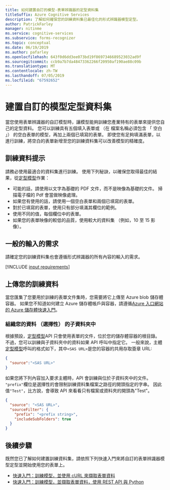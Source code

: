```yaml
---
title: 如何建置自訂的模型-表單辨識器的定型資料集
titleSuffix: Azure Cognitive Services
description: 了解如何確保您的訓練資料集已最佳化的形式辨識器模型定型。
author: PatrickFarley
manager: nitinme
ms.service: cognitive-services
ms.subservice: forms-recognizer
ms.topic: conceptual
ms.date: 06/19/2019
ms.author: pafarley
ms.openlocfilehash: 643f0d6dd3ee073bd19f8697346689523032ad9f
ms.sourcegitcommit: ccb9a7b7da48473362266f20950af190ae88c09b
ms.translationtype: MT
ms.contentlocale: zh-TW
ms.lasthandoff: 07/05/2019
ms.locfileid: "67592652"
---
```

# <a name="build-a-training-data-set-for-a-custom-model"></a>建置自訂的模型定型資料集

當您使用表單辨識器的自訂模型時，讓模型能夠訓練您產業特有的表單來提供您自己的定型資料。 您可以訓練具有五個填入表單或 （在 檔案名稱必須包含 「 空白 」） 的空白表單的模型，再加上兩個已填寫的表單。 即使您有足夠填滿表單，以進行訓練，將空白的表單新增至您的訓練資料集可以改善模型的精確度。

## <a name="training-data-tips"></a>訓練資料提示

請務必使用最適合的資料集進行訓練。 使用下列秘訣，以確保您取得最佳的結果，從[定型模型](https://westus2.dev.cognitive.microsoft.com/docs/services/form-recognizer-api/operations/TrainCustomModel)作業：

* 可能的話，請使用以文字為基礎的 PDF 文件，而不是映像為基礎的文件。 掃描電子檔的 Pdf 會當做映像處理。
* 如果您有使用的話，請使用一個空白表單和兩個已填寫的表單。
* 對於已填寫的表單，使用只有部分填滿其欄位的範例。
* 使用不同的值，每個欄位中的表單。
* 如果您的表單映像的較低的品質，使用較大的資料集 （例如，10 至 15 影像）。

## <a name="general-input-requirements"></a>一般的輸入的需求

請確定您的訓練資料集也會遵循形式辨識器的所有內容的輸入的需求。 

[!INCLUDE [input requirements](./includes/input-requirements.md)]

## <a name="upload-your-training-data"></a>上傳您的訓練資料

當您匯集了您要用於訓練的表單文件集時，您需要將它上傳至 Azure blob 儲存體容器。 如果您不知道如何建立 Azure 儲存體帳戶與容器，請遵循[Azure 入口網站的 Azure 儲存體快速入門](https://docs.microsoft.com/azure/storage/blobs/storage-quickstart-blobs-portal)。

### <a name="organize-your-data-in-subfolders-optional"></a>組織您的資料 （選擇性） 的子資料夾中

根據預設，[定型模型](https://westus2.dev.cognitive.microsoft.com/docs/services/form-recognizer-api/operations/TrainCustomModel)API 只會使用表單的文件，位於您的儲存體容器的根目錄。 不過，您可以訓練與子資料夾中的資料如果 API 呼叫中指定它。 一般來說，主體[定型模型](https://westus2.dev.cognitive.microsoft.com/docs/services/form-recognizer-api/operations/TrainCustomModel)呼叫的格式如下，其中`<SAS URL>`是您的容器的共用存取簽章 URL:

```json
{
  "source":"<SAS URL>"
}
```

如果您將下列內容加入要求主體時，API 會訓練與位於子資料夾中的文件。 `"prefix"`欄位是選擇性的會限制訓練資料集檔案之路徑的開頭指定的字串。 因此值`"Test"`，比方說，會導致 API 來看看只有檔案或資料夾的開頭為"Test"。

```json
{
  "source": "<SAS URL>",
  "sourceFilter": {
    "prefix": "<prefix string>",
    "includeSubFolders": true
  }
}
```

## <a name="next-steps"></a>後續步驟

既然您已了解如何建置訓練資料集，請依照下列快速入門來將自訂的表單辨識器模型定型並開始使用您的表單上。

* [快速入門：訓練模型，並使用 cURL 來擷取表單資料](./quickstarts/curl-train-extract.md)
* [快速入門：訓練模型，並擷取表單資料，使用 REST API 與 Python](./quickstarts/python-train-extract.md)

